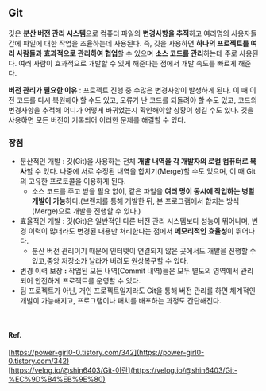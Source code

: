 ## Git

깃은 **분산 버전 관리 시스템**으로 컴퓨터 파일의 **변경사항을 추적**하고 여러명의 사용자들 간에 파일에 대한 작업을 조율하는데 사용된다. 즉, 깃을 사용하면 **하나의 프로젝트를 여러 사람들과** **효과적으로 관리하여 협업**할 수 있으며 **소스 코드를 관리**하는데 주로 사용된다. 여러 사람이 효과적으로 개발할 수 있게 해준다는 점에서 개발 속도를 빠르게 해준다.

**버전 관리가 필요한 이유** : 프로젝트 진행 중 수많은 변경사항이 발생하게 된다. 이 때 이전 코드를 다시 복원해야 할 수도 있고, 오류가 난 코드를 되돌려야 할 수도 있고, 코드의 변경사항을 추적해 어디가 어떻게 바뀌었는지 확인해야할 상황이 생길 수도 있다. 깃을 사용하면 모든 버전이 기록되어 이러한 문제를 해결할 수 있다.

### 장점
- 분산적인 개발 : 깃(Git)을 사용하는 전체 **개발 내역을 각 개발자의 로컬 컴퓨터로 복사**할 수 있다. 나중에 서로 수정된 내역을 합치기(Merge)할 수도 있으며, 이 때 Git의 고유한 프로토콜을 이용하게 된다.
    - 소스 코드를 주고 받을 필요 없이, 같은 파일을 **여러 명이 동시에 작업하는 병렬 개발이 가능**하다.(브랜치를 통해 개발한 뒤, 본 프로그램에서 합치는 방식(Merge)으로 개발을 진행할 수 있다.)
- 효율적인 개발 : 깃(Git)은 일반적인 다른 버전 관리 시스템보다 성능이 뛰어나며, 변경 이력이 많더라도 변경된 내용만 처리한다는 점에서 **메모리적인 효율성**이 뛰어나다.
    - 분산 버전 관리이기 때문에 인터넷이 연결되지 않은 곳에서도 개발을 진행할 수 있고,중앙 저장소가 날라가 버려도 원상복구할 수 있다.
- 변경 이력 보장 **:** 작업된 모든 내역(Commit 내역)들은 모두 별도의 영역에서 관리되어 안전하게 프로젝트를 운영할 수 있다.
- 팀 프로젝트가 아닌, 개인 프로젝트일지라도 Git을 통해 버전 관리를 하면 체계적인 개발이 가능해지고, 프로그램이나 패치를 배포하는 과정도 간단해진다.


<br>

#### Ref.
[https://power-girl0-0.tistory.com/342](https://power-girl0-0.tistory.com/342) <br>
[https://velog.io/@shin6403/Git-이란](https://velog.io/@shin6403/Git-%EC%9D%B4%EB%9E%80)
